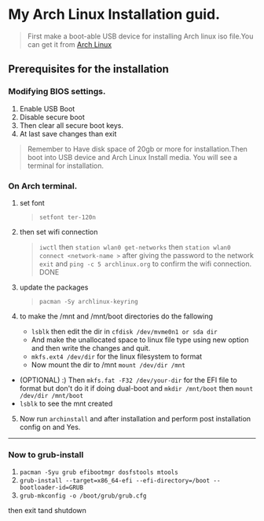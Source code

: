 # My Arch Linux Installation guid.

> First make a boot-able USB device for installing Arch linux iso file.You can get it from [Arch Linux](https://archlinux.org/)

## Prerequisites for the installation

### Modifying BIOS settings.

1. Enable USB Boot
2. Disable secure boot
3. Then clear all secure boot keys.
4. At last save changes than exit

> Remember to Have disk space of 20gb or more for installation.Then boot into USB device and Arch Linux Install media. You will see a terminal for installation.

### On Arch terminal.

1. set font
   > `setfont ter-120n`
2. then set wifi connection

   > `iwctl` then `station wlan0 get-networks` then `station wlan0 connect <network-name >` after giving the password to the network `exit` and `ping -c 5 archlinux.org` to confirm the wifi connection.
   > DONE

3. update the packages

   > `pacman -Sy archlinux-keyring`

4. to make the /mnt and /mnt/boot directories do the fallowing

   - `lsblk` then edit the dir in `cfdisk /dev/mvme0n1 or sda dir `
   - And make the unallocated space to linux file type using new option and then write the changes and quit.
   - `mkfs.ext4 /dev/dir` for the linux filesystem to format
   - Now mount the dir to /mnt `mount /dev/dir /mnt`

- (OPTIONAL) :) Then `mkfs.fat -F32 /dev/your-dir` for the EFI file to format but don't do it if doing dual-boot and `mkdir /mnt/boot` then `mount /dev/dir /mnt/boot`
- `lsblk` to see the mnt created

5. Now run `archinstall` and after installation and perform post installation config on and Yes.

---

### Now to grub-install

1. `pacman -Syu grub efibootmgr dosfstools mtools`
2. `grub-install --target=x86_64-efi --efi-directory=/boot --bootloader-id=GRUB`
3. `grub-mkconfig -o /boot/grub/grub.cfg`

then exit tand shutdown
